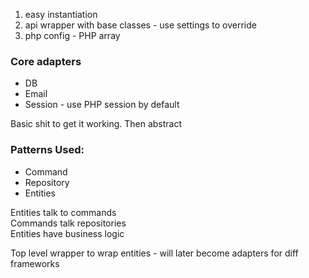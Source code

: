 1. easy instantiation  
2. api wrapper with base classes - use settings to override  
3. php config - PHP array


### Core adapters
   - DB
   - Email
   - Session - use PHP session by default

Basic shit to get it working. Then abstract


### Patterns Used:
- Command
- Repository
- Entities

 
Entities talk to commands  
Commands talk repositories  
Entities have business logic  

Top level wrapper to wrap entities - will later become adapters for diff frameworks
